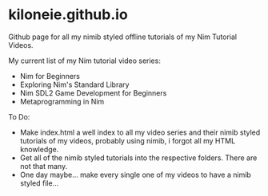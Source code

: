 # kiloneie.github.io
Github page for all my nimib styled offline tutorials of my Nim Tutorial Videos.

My current list of my Nim tutorial video series:
- Nim for Beginners
- Exploring Nim's Standard Library
- Nim SDL2 Game Development for Beginners
- Metaprogramming in Nim

To Do:
- Make index.html a well index to all my video series and their nimib styled tutorials of my videos, probably using nimib, i forgot all my HTML knowledge.
- Get all of the nimib styled tutorials into the respective folders. There are not that many.
- One day maybe... make every single one of my videos to have a nimib styled file...
